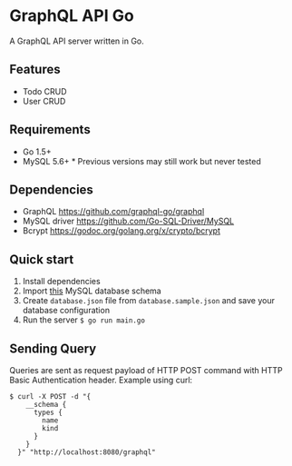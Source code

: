 # GraphQL API Go

A GraphQL API server written in Go.

## Features

* Todo CRUD
* User CRUD

## Requirements
* Go 1.5+
* MySQL 5.6+
\* Previous versions may still work but never tested

## Dependencies

* GraphQL https://github.com/graphql-go/graphql
* MySQL driver https://github.com/Go-SQL-Driver/MySQL
* Bcrypt https://godoc.org/golang.org/x/crypto/bcrypt

## Quick start

1. Install dependencies
2. Import [this](https://gist.githubusercontent.com/dhanui/9144519f8320fd69b860/raw/f487a77459edde1be4050051358d6bb47cccba54/todo_api.sql) MySQL database schema
3. Create `database.json` file from `database.sample.json` and save your database configuration
4. Run the server `$ go run main.go`

## Sending Query

Queries are sent as request payload of HTTP POST command with HTTP Basic Authentication header. Example using curl:

    $ curl -X POST -d "{
        __schema {
          types {
            name
            kind
          }
        }
      }" "http://localhost:8080/graphql"
